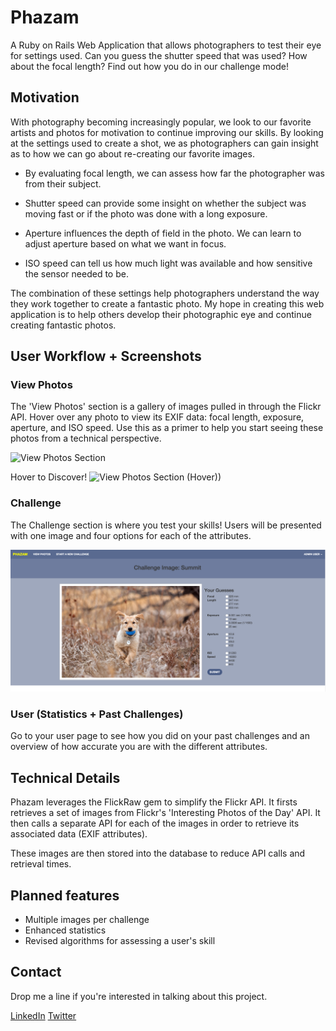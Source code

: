 # Phazam

A Ruby on Rails Web Application that allows photographers to test their eye for settings used. Can you guess the shutter speed that was used? How about the focal length? Find out how you do in our challenge mode!

## Motivation

With photography becoming increasingly popular, we look to our favorite artists and photos for motivation to continue improving our skills. By looking at the settings used to create a shot, we as photographers can gain insight as to how we can go about re-creating our favorite images.

- By evaluating focal length, we can assess how far the photographer was from their subject.

- Shutter speed can provide some insight on whether the subject was moving fast or if the photo was done with a long exposure.

- Aperture influences the depth of field in the photo. We can learn to adjust aperture based on what we want in focus.

- ISO speed can tell us how much light was available and how sensitive the sensor needed to be.

The combination of these settings help photographers understand the way they work together to create a fantastic photo. My hope in creating this web application is to help others develop their photographic eye and continue creating fantastic photos.

## User Workflow + Screenshots

### View Photos

The 'View Photos' section is a gallery of images pulled in through the Flickr API. Hover over any photo to view its EXIF data: focal length, exposure, aperture, and ISO speed. Use this as a primer to help you start seeing these photos from a technical perspective.

![View Photos Section](/public/view_photos.png "View Photos")

Hover to Discover!
![View Photos Section (Hover))](/public/view_photos_hover.png "View Photos (Hover)")

### Challenge

The Challenge section is where you test your skills! Users will be presented with one image and four options for each of the attributes.

![Challenge Section](/public/challenge.png "Challenge")

### User (Statistics + Past Challenges)

Go to your user page to see how you did on your past challenges and an overview of how accurate you are with the different attributes.

## Technical Details

Phazam leverages the FlickRaw gem to simplify the Flickr API. It firsts retrieves a set of images from Flickr's 'Interesting Photos of the Day' API. It then calls a separate API for each of the images in order to retrieve its associated data (EXIF attributes).

These images are then stored into the database to reduce API calls and retrieval times.

## Planned features

- Multiple images per challenge
- Enhanced statistics
- Revised algorithms for assessing a user's skill

## Contact

  Drop me a line if you're interested in talking about this project.

  [LinkedIn](http://linkedin.com/in/fongfan)
  [Twitter](https://twitter.com/fongvoltfan)
